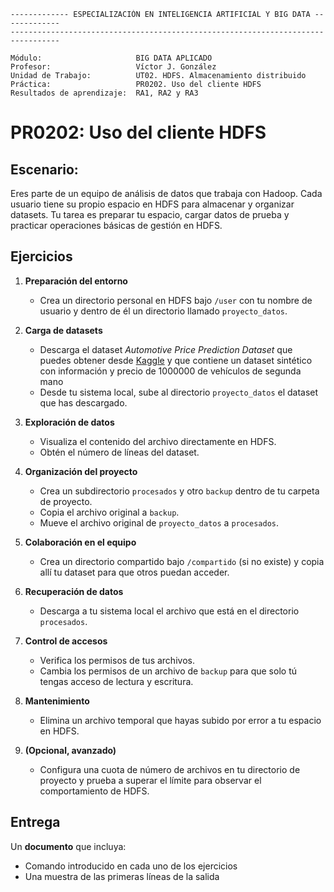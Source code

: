 ```
------------- ESPECIALIZACIÓN EN INTELIGENCIA ARTIFICIAL Y BIG DATA -------------
---------------------------------------------------------------------------------

Módulo:                     BIG DATA APLICADO
Profesor:                   Víctor J. González
Unidad de Trabajo:          UT02. HDFS. Almacenamiento distribuido
Práctica:                   PR0202. Uso del cliente HDFS
Resultados de aprendizaje:  RA1, RA2 y RA3
```

# PR0202: Uso del cliente HDFS

## Escenario:
Eres parte de un equipo de análisis de datos que trabaja con Hadoop. Cada usuario tiene su propio espacio en HDFS para almacenar y organizar datasets. Tu tarea es preparar tu espacio, cargar datos de prueba y practicar operaciones básicas de gestión en HDFS.


## Ejercicios

1. **Preparación del entorno**

   - Crea un directorio personal en HDFS bajo `/user` con tu nombre de usuario y dentro de él un directorio llamado `proyecto_datos`.

2. **Carga de datasets**

   - Descarga el dataset *Automotive Price Prediction Dataset* que puedes obtener desde [Kaggle](https://www.kaggle.com/datasets/metawave/vehicle-price-prediction) y que contiene un dataset sintético con información y precio de 1000000 de vehículos de segunda mano
   - Desde tu sistema local, sube al directorio `proyecto_datos` el dataset que has descargado.

3. **Exploración de datos**

   - Visualiza el contenido del archivo directamente en HDFS.
   - Obtén el número de líneas del dataset.

4. **Organización del proyecto**

   - Crea un subdirectorio `procesados` y otro `backup` dentro de tu carpeta de proyecto.
   - Copia el archivo original a `backup`.
   - Mueve el archivo original de `proyecto_datos` a `procesados`.

5. **Colaboración en el equipo**

   - Crea un directorio compartido bajo `/compartido` (si no existe) y copia allí tu dataset para que otros puedan acceder.

6. **Recuperación de datos**

   - Descarga a tu sistema local el archivo que está en el directorio `procesados`.

7. **Control de accesos**

   - Verifica los permisos de tus archivos.
   - Cambia los permisos de un archivo de `backup` para que solo tú tengas acceso de lectura y escritura.

8. **Mantenimiento**

   - Elimina un archivo temporal que hayas subido por error a tu espacio en HDFS.

9. **(Opcional, avanzado)**

   - Configura una cuota de número de archivos en tu directorio de proyecto y prueba a superar el límite para observar el comportamiento de HDFS.

## Entrega

Un **documento** que incluya:
  - Comando introducido en cada uno de los ejercicios
  - Una muestra de las primeras líneas de la salida